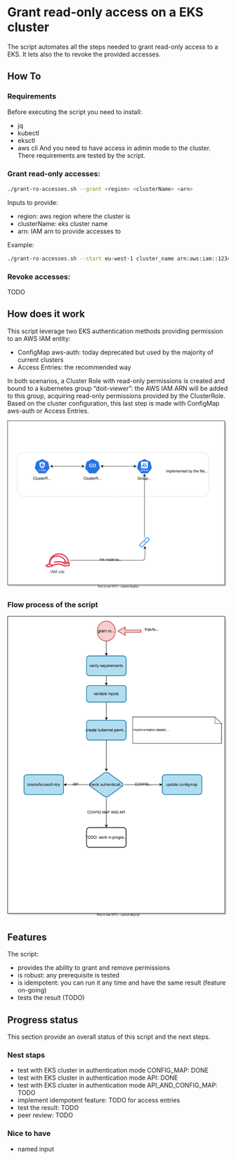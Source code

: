 # Grant read-only access on a EKS cluster

The script automates all the steps needed to grant read-only access to a EKS.
It lets also the to revoke the provided accesses.

## How To

### Requirements

Before executing the script you need to install:
- jq
- kubectl
- eksctl
- aws cli
And you need to have access in admin mode to the cluster.
There requirements are tested by the script.


### Grant read-only accesses:

```bash
./grant-ro-accesses.sh --grant <region> <clusterName> <arn>
```

Inputs to provide:

- region: aws region where the cluster is
- clusterName: eks cluster name
- arn: IAM arn to provide accesses to

Example:

```bash
./grant-ro-accesses.sh --start eu-west-1 cluster_name arn:aws:iam::123456789000:user/programmatic/eks_user
```


### Revoke accesses:

TODO



## How does it work

This script leverage two EKS authentication methods providing permission to an AWS IAM entity:
- ConfigMap aws-auth: today deprecated but used by the majority of current clusters
- Access Entries: the recommended way


In both scenarios, a Cluster Role with read-only permissions is created and bound to a kubernetes group “doit-viewer”: the AWS IAM ARN will be added to this group, acquiring read-only permissions provided by the ClusterRole.
Based on the cluster configuration, this last step is made with ConfigMap aws-auth or Access Entries.

![Alt Text](./doc_resources/goal-of-the-script.svg)


### Flow process of the script

![Alt Text](./doc_resources/schema.svg)


## Features

The script:

- provides the ability to grant and remove permissions
- is robust: any prerequisite is tested
- is idempotent: you can run it any time and have the same result (feature on-going)
- tests the result (TODO)


## Progress status

This section provide an overall status of this script and the next steps.


### Nest staps

- test with EKS cluster in authentication mode CONFIG_MAP: DONE
- test with EKS cluster in authentication mode API: DONE
- test with EKS cluster in authentication mode API_AND_CONFIG_MAP: TODO
- implement idempotent feature: TODO for access entries
- test the result: TODO
- peer review: TODO


### Nice to have

- named input
